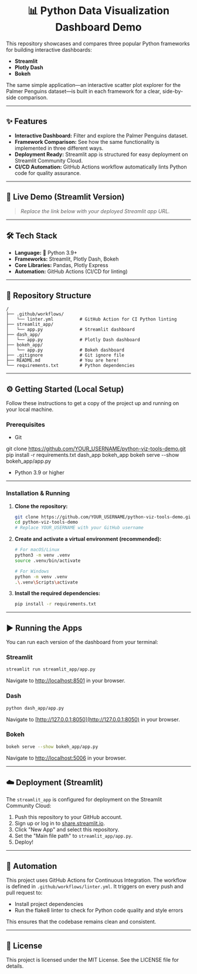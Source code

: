 <h1 align="center">📊 Python Data Visualization Dashboard Demo</h1>

This repository showcases and compares three popular Python frameworks for building interactive dashboards:

- **Streamlit**
- **Plotly Dash**
- **Bokeh**

The same simple application—an interactive scatter plot explorer for the Palmer Penguins dataset—is built in each framework for a clear, side-by-side comparison.

---

## ✨ Features

- **Interactive Dashboard:** Filter and explore the Palmer Penguins dataset.
- **Framework Comparison:** See how the same functionality is implemented in three different ways.
- **Deployment Ready:** Streamlit app is structured for easy deployment on Streamlit Community Cloud.
- **CI/CD Automation:** GitHub Actions workflow automatically lints Python code for quality assurance.

---

## 🚀 Live Demo (Streamlit Version)

> _Replace the link below with your deployed Streamlit app URL._

---

## 🛠️ Tech Stack

- **Language:** 🐍 Python 3.9+
- **Frameworks:** Streamlit, Plotly Dash, Bokeh
- **Core Libraries:** Pandas, Plotly Express
- **Automation:** GitHub Actions (CI/CD for linting)

---

## 📂 Repository Structure

```text
/
├── .github/workflows/
│   └── linter.yml          # GitHub Action for CI Python linting
├── streamlit_app/
│   └── app.py              # Streamlit dashboard
├── dash_app/
│   └── app.py              # Plotly Dash dashboard
├── bokeh_app/
│   └── app.py              # Bokeh dashboard
├── .gitignore              # Git ignore file
├── README.md               # You are here!
└── requirements.txt        # Python dependencies
```

---

## ⚙️ Getting Started (Local Setup)

Follow these instructions to get a copy of the project up and running on your local machine.

### Prerequisites

- Git

git clone https://github.com/YOUR_USERNAME/python-viz-tools-demo.git
pip install -r requirements.txt
dash_app
bokeh_app
bokeh serve --show bokeh_app/app.py
  
- Python 3.9 or higher

---

### Installation & Running

1. **Clone the repository:**
	```bash
	git clone https://github.com/YOUR_USERNAME/python-viz-tools-demo.git
	cd python-viz-tools-demo
	# Replace YOUR_USERNAME with your GitHub username
	```

2. **Create and activate a virtual environment (recommended):**
	```bash
	# For macOS/Linux
	python3 -m venv .venv
	source .venv/bin/activate

	# For Windows
	python -m venv .venv
	.\.venv\Scripts\activate
	```

3. **Install the required dependencies:**
	```bash
	pip install -r requirements.txt
	```

---

## ▶️ Running the Apps

You can run each version of the dashboard from your terminal:

### Streamlit
```bash
streamlit run streamlit_app/app.py
```
Navigate to [http://localhost:8501](http://localhost:8501) in your browser.

### Dash
```bash
python dash_app/app.py
```
Navigate to [http://127.0.0.1:8050](http://127.0.0.1:8050) in your browser.

### Bokeh
```bash
bokeh serve --show bokeh_app/app.py
```
Navigate to [http://localhost:5006](http://localhost:5006) in your browser.

---

## ☁️ Deployment (Streamlit)

The `streamlit_app` is configured for deployment on the Streamlit Community Cloud:

1. Push this repository to your GitHub account.
2. Sign up or log in to [share.streamlit.io](https://share.streamlit.io).
3. Click "New App" and select this repository.
4. Set the "Main file path" to `streamlit_app/app.py`.
5. Deploy!

---

## 🤖 Automation

This project uses GitHub Actions for Continuous Integration. The workflow is defined in `.github/workflows/linter.yml`. It triggers on every push and pull request to:

- Install project dependencies
- Run the flake8 linter to check for Python code quality and style errors

This ensures that the codebase remains clean and consistent.

---

## 📄 License

This project is licensed under the MIT License. See the LICENSE file for details.